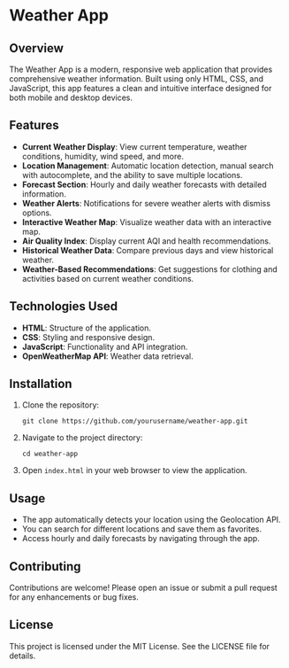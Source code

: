 # Weather App

## Overview
The Weather App is a modern, responsive web application that provides comprehensive weather information. Built using only HTML, CSS, and JavaScript, this app features a clean and intuitive interface designed for both mobile and desktop devices.

## Features
- **Current Weather Display**: View current temperature, weather conditions, humidity, wind speed, and more.
- **Location Management**: Automatic location detection, manual search with autocomplete, and the ability to save multiple locations.
- **Forecast Section**: Hourly and daily weather forecasts with detailed information.
- **Weather Alerts**: Notifications for severe weather alerts with dismiss options.
- **Interactive Weather Map**: Visualize weather data with an interactive map.
- **Air Quality Index**: Display current AQI and health recommendations.
- **Historical Weather Data**: Compare previous days and view historical weather.
- **Weather-Based Recommendations**: Get suggestions for clothing and activities based on current weather conditions.

## Technologies Used
- **HTML**: Structure of the application.
- **CSS**: Styling and responsive design.
- **JavaScript**: Functionality and API integration.
- **OpenWeatherMap API**: Weather data retrieval.

## Installation
1. Clone the repository:
   ```
   git clone https://github.com/yourusername/weather-app.git
   ```
2. Navigate to the project directory:
   ```
   cd weather-app
   ```
3. Open `index.html` in your web browser to view the application.

## Usage
- The app automatically detects your location using the Geolocation API.
- You can search for different locations and save them as favorites.
- Access hourly and daily forecasts by navigating through the app.

## Contributing
Contributions are welcome! Please open an issue or submit a pull request for any enhancements or bug fixes.

## License
This project is licensed under the MIT License. See the LICENSE file for details.